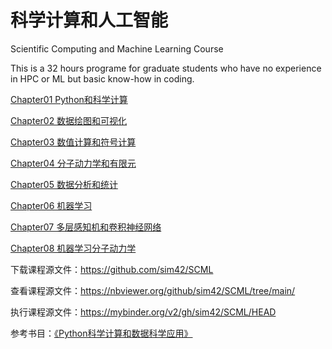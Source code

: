 # 科学计算和人工智能
Scientific Computing and Machine Learning Course 

This is a 32 hours programe for graduate students who have no experience in HPC or ML but basic know-how in coding.

[Chapter01 Python和科学计算](Chapter01/科学计算简介.md)

[Chapter02 数据绘图和可视化](Chapter02/chapter02.ipynb)

[Chapter03 数值计算和符号计算](Chapter03/chapter03.ipynb)

[Chapter04 分子动力学和有限元](Chapter04/chapter04.ipynb)

[Chapter05 数据分析和统计](Chapter05/chapter05.ipynb)

[Chapter06 机器学习](Chapter06/chapter06.ipynb)

[Chapter07 多层感知机和卷积神经网络](Chapter07/chapter07.ipynb)

[Chapter08 机器学习分子动力学](Chapter08/chapter08.ipynb)

下载课程源文件：https://github.com/sim42/SCML

查看课程源文件：https://nbviewer.org/github/sim42/SCML/tree/main/

执行课程源文件：https://mybinder.org/v2/gh/sim42/SCML/HEAD

参考书目：[《Python科学计算和数据科学应用》](http://product.dangdang.com/28974447.html)